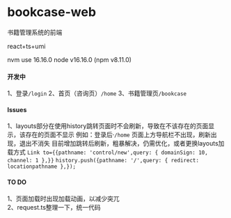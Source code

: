 # bookcase-web
书籍管理系统的前端

react+ts+umi 

nvm use 16.16.0
node v16.16.0 (npm v8.11.0)

#### 开发中
1、登录`/login`
2、首页（咨询页）`/home`
3、书籍管理页`/bookcase`

#### Issues
1、layouts部分在使用history跳转页面时不会刷新，导致在不该存在的页面显示，该存在的页面不显示
例如：登录后·`/home`  页面上方导航栏不出现，刷新出现，退出不消失
目前增加跳转后刷新，粗暴解决，仍需优化，或者更换layouts加载方式
`Link to={{pathname: 'control/new',query: { domainSign: 10, channel: 1 },}}`
`history.push({pathname: '/',query: { redirect: locationpathname },});`
#### TO DO
1、页面加载时出现加载动画，以减少突兀   
2、request.ts整理一下，统一代码
